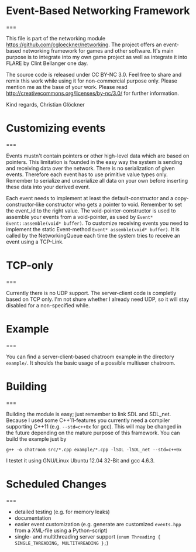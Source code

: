 # Event-Based Networking Framework
===

This file is part of the networking module https://github.com/cgloeckner/networking. The project offers an event-based networking framework for games and other software. It's main purpose is to integrate into my own game project as well as integrate it into FLARE by Clint Bellanger one day.

The source code is released under CC BY-NC 3.0. Feel free to share and remix this work while using it for non-commercial purpose only. Please mention me as the base of your work. Please read http://creativecommons.org/licenses/by-nc/3.0/ for further information.

Kind regards, Christian Glöckner

# Customizing events
===

Events mustn't contain pointers or other high-level data which are based on pointers. This limitation is founded in the easy way the system is sending and receiving data over the network. There is no serialization of given events. Therefore each event has to use primitive value types only. Remember to serialize and unserialize all data on your own before inserting these data into your derived event.

Each event needs to implement at least the default-constructor and a copy-constructor-like constructor who gets a pointer to void. Remember to set the event_id to the right value. The void-pointer-constructor is used to assemble your events from a void-pointer, as used by `Event* Event::assemble(void* buffer)`.
To customize receiving events you need to implement the static Event-method `Event* assemble(void* buffer)`. It is called by the NetworkingQueue each time the system tries to receive an event using a TCP-Link.

# TCP-only
===

Currently there is no UDP support. The server-client code is completly based on TCP only. I'm not shure whether I already need UDP, so it will stay disabled for a non-specified while.

# Example
===

You can find a server-client-based chatroom example in the directory `example/`. It shoulds the basic usage of a possible multiuser chatroom.

# Building
===

Building the module is easy; just remember to link SDL and SDL_net. Because I used some C++11-features you currently need a compiler supporting C++11 (e.g. `--std=c++0x` for gcc). This will may be changed in the future depending on the mature purpose of this framework. You can build the example just by

    g++ -o chatroom src/*.cpp example/*.cpp -lSDL -lSDL_net --std=c++0x

I testet it using GNU/Linux Ubuntu 12.04 32-Bit and gcc 4.6.3.

# Scheduled Changes
===

- detailed testing (e.g. for memory leaks)
- documentation
- easier event customization (e.g. generate are customized `events.hpp` from a XML-file using a Python-script)
- single- and multithreading server support (`enum Threading { SINGLE_THREADING, MULTITHREADING };`)

